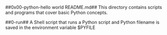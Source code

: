 
##0x00-python-hello world README.md## This directory contains scripts and programs that cover basic Python concepts.

##0-run## A Shell script that runs a Python script and Python filename is saved in the environment variable $PYFILE
